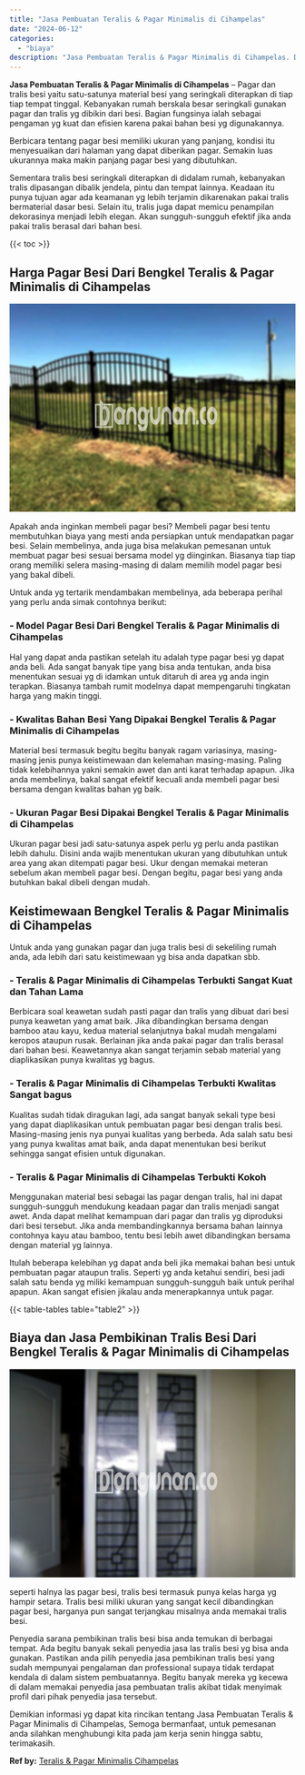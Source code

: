 ```yaml
---
title: "Jasa Pembuatan Teralis & Pagar Minimalis di Cihampelas"
date: "2024-06-12"
categories: 
  - "biaya"
description: "Jasa Pembuatan Teralis & Pagar Minimalis di Cihampelas. Demikian informasi yg dapat kita rincikan tentang Jasa Pembuatan Teralis & Pagar Minimalis di Cihampe..."
---
```


**Jasa Pembuatan Teralis & Pagar Minimalis di Cihampelas** – Pagar dan tralis besi yaitu satu-satunya material besi yang seringkali diterapkan di tiap tiap tempat tinggal. Kebanyakan rumah berskala besar seringkali gunakan pagar dan tralis yg dibikin dari besi. Bagian fungsinya ialah sebagai pengaman yg kuat dan efisien karena pakai bahan besi yg digunakannya.

Berbicara tentang pagar besi memiliki ukuran yang panjang, kondisi itu menyesuaikan dari halaman yang dapat diberikan pagar. Semakin luas ukurannya maka makin panjang pagar besi yang dibutuhkan.

Sementara tralis besi seringkali diterapkan di didalam rumah, kebanyakan tralis dipasangan dibalik jendela, pintu dan tempat lainnya. Keadaan itu punya tujuan agar ada keamanan yg lebih terjamin dikarenakan pakai tralis bermaterial dasar besi. Selain itu, tralis juga dapat memicu penampilan dekorasinya menjadi lebih elegan. Akan sungguh-sungguh efektif jika anda pakai tralis berasal dari bahan besi.

{{< toc >}}

## Harga Pagar Besi Dari Bengkel Teralis & Pagar Minimalis di Cihampelas

![Jasa Pembuatan Teralis & Pagar Minimalis di Cihampelas](/images/pagar-minimalis-murah-02.png)

Apakah anda inginkan membeli pagar besi? Membeli pagar besi tentu membutuhkan biaya yang mesti anda persiapkan untuk mendapatkan pagar besi. Selain membelinya, anda juga bisa melakukan pemesanan untuk membuat pagar besi sesuai bersama model yg diinginkan. Biasanya tiap tiap orang memiliki selera masing-masing di dalam memilih model pagar besi yang bakal dibeli.

Untuk anda yg tertarik mendambakan membelinya, ada beberapa perihal yang perlu anda simak contohnya berikut:
### \- Model Pagar Besi Dari Bengkel Teralis & Pagar Minimalis di Cihampelas

Hal yang dapat anda pastikan setelah itu adalah type pagar besi yg dapat anda beli. Ada sangat banyak tipe yang bisa anda tentukan, anda bisa menentukan sesuai yg di idamkan untuk ditaruh di area yg anda ingin terapkan. Biasanya tambah rumit modelnya dapat mempengaruhi tingkatan harga yang makin tinggi.

### \- Kwalitas Bahan Besi Yang Dipakai Bengkel Teralis & Pagar Minimalis di Cihampelas

Material besi termasuk begitu begitu banyak ragam variasinya, masing-masing jenis punya keistimewaan dan kelemahan masing-masing. Paling tidak kelebihannya yakni semakin awet dan anti karat terhadap apapun. Jika anda membelinya, bakal sangat efektif kecuali anda membeli pagar besi bersama dengan kwalitas bahan yg baik.

### \- Ukuran Pagar Besi Dipakai Bengkel Teralis & Pagar Minimalis di Cihampelas

Ukuran pagar besi jadi satu-satunya aspek perlu yg perlu anda pastikan lebih dahulu. Disini anda wajib menentukan ukuran yang dibutuhkan untuk area yang akan ditempati pagar besi. Ukur dengan memakai meteran sebelum akan membeli pagar besi. Dengan begitu, pagar besi yang anda butuhkan bakal dibeli dengan mudah.

## Keistimewaan Bengkel Teralis & Pagar Minimalis di Cihampelas

Untuk anda yang gunakan pagar dan juga tralis besi di sekeliling rumah anda, ada lebih dari satu keistimewaan yg bisa anda dapatkan sbb.

### \- Teralis & Pagar Minimalis di Cihampelas Terbukti Sangat Kuat dan Tahan Lama

Berbicara soal keawetan sudah pasti pagar dan tralis yang dibuat dari besi punya keawetan yang amat baik. Jika dibandingkan bersama dengan bamboo atau kayu, kedua material selanjutnya bakal mudah mengalami keropos ataupun rusak. Berlainan jika anda pakai pagar dan tralis berasal dari bahan besi. Keawetannya akan sangat terjamin sebab material yang diaplikasikan punya kwalitas yg bagus.

### \- Teralis & Pagar Minimalis di Cihampelas Terbukti Kwalitas Sangat bagus

Kualitas sudah tidak diragukan lagi, ada sangat banyak sekali type besi yang dapat diaplikasikan untuk pembuatan pagar besi dengan tralis besi. Masing-masing jenis nya punyai kualitas yang berbeda. Ada salah satu besi yang punya kwalitas amat baik, anda dapat menentukan besi berikut sehingga sangat efisien untuk digunakan.

### \- Teralis & Pagar Minimalis di Cihampelas Terbukti Kokoh

Menggunakan material besi sebagai las pagar dengan tralis, hal ini dapat sungguh-sungguh mendukung keadaan pagar dan tralis menjadi sangat awet. Anda dapat melihat kemampuan dari pagar dan tralis yg diproduksi dari besi tersebut. Jika anda membandingkannya bersama bahan lainnya contohnya kayu atau bamboo, tentu besi lebih awet dibandingkan bersama dengan material yg lainnya.

Itulah beberapa kelebihan yg dapat anda beli jika memakai bahan besi untuk pembuatan pagar ataupun tralis. Seperti yg anda ketahui sendiri, besi jadi salah satu benda yg miliki kemampuan sungguh-sungguh baik untuk perihal apapun. Akan sangat efisien jikalau anda menerapkannya untuk pagar.

{{< table-tables table="table2" >}}

## Biaya dan Jasa Pembikinan Tralis Besi Dari Bengkel Teralis & Pagar Minimalis di Cihampelas

![Jasa Pembuatan Teralis & Pagar Minimalis di Cihampelas](/images/teralis-minimalis-murah-03.png)

seperti halnya las pagar besi, tralis besi termasuk punya kelas harga yg hampir setara. Tralis besi miliki ukuran yang sangat kecil dibandingkan pagar besi, harganya pun sangat terjangkau misalnya anda memakai tralis besi.

Penyedia sarana pembikinan tralis besi bisa anda temukan di berbagai tempat. Ada begitu banyak sekali penyedia jasa las tralis besi yg bisa anda gunakan. Pastikan anda pilih penyedia jasa pembikinan tralis besi yang sudah mempunyai pengalaman dan professional supaya tidak terdapat kendala di dalam sistem pembuatannya. Begitu banyak mereka yg kecewa di dalam memakai penyedia jasa pembuatan tralis akibat tidak menyimak profil dari pihak penyedia jasa tersebut.

Demikian informasi yg dapat kita rincikan tentang Jasa Pembuatan Teralis & Pagar Minimalis di Cihampelas, Semoga bermanfaat, untuk pemesanan anda silahkan menghubungi kita pada jam kerja senin hingga sabtu, terimakasih.

**Ref by:** [Teralis & Pagar Minimalis Cihampelas](https://id.wikipedia.org/wiki/Teralis)
